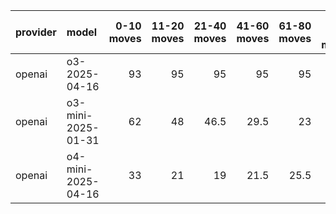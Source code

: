 | provider   | model              |   0-10 moves |   11-20 moves |   21-40 moves |   41-60 moves |   61-80 moves |   81-100 moves |
|:-----------|:-------------------|-------------:|--------------:|--------------:|--------------:|--------------:|---------------:|
| openai     | o3-2025-04-16      |           93 |            95 |          95   |          95   |          95   |           93   |
| openai     | o3-mini-2025-01-31 |           62 |            48 |          46.5 |          29.5 |          23   |           12   |
| openai     | o4-mini-2025-04-16 |           33 |            21 |          19   |          21.5 |          25.5 |           28.5 |